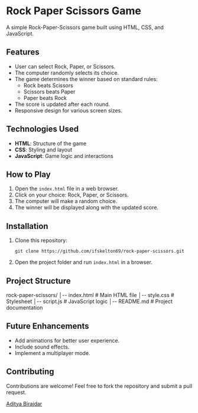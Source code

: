 # Rock Paper Scissors Game

A simple Rock-Paper-Scissors game built using HTML, CSS, and JavaScript.

## Features
- User can select Rock, Paper, or Scissors.
- The computer randomly selects its choice.
- The game determines the winner based on standard rules:
  - Rock beats Scissors
  - Scissors beats Paper
  - Paper beats Rock
- The score is updated after each round.
- Responsive design for various screen sizes.

## Technologies Used
- **HTML**: Structure of the game
- **CSS**: Styling and layout
- **JavaScript**: Game logic and interactions

## How to Play
1. Open the `index.html` file in a web browser.
2. Click on your choice: Rock, Paper, or Scissors.
3. The computer will make a random choice.
4. The winner will be displayed along with the updated score.

## Installation
1. Clone this repository:

       git clone https://github.com/ifskelton69/rock-paper-scissors.git

3. Open the project folder and run `index.html` in a browser.

## Project Structure
rock-paper-scissors/
│-- index.html  # Main HTML file
│-- style.css   # Stylesheet
│-- script.js   # JavaScript logic
│-- README.md   # Project documentation

## Future Enhancements
- Add animations for better user experience.
- Include sound effects.
- Implement a multiplayer mode.

## Contributing
Contributions are welcome! Feel free to fork the repository and submit a pull request.

[Aditya Birajdar](https://github.com/ifskelton69)

